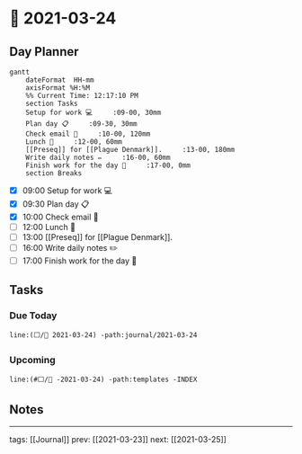 # 📆 2021-03-24

## Day Planner
```mermaid
gantt
    dateFormat  HH-mm
    axisFormat %H:%M
    %% Current Time: 12:17:10 PM
    section Tasks
    Setup for work 💻     :09-00, 30mm
    Plan day 📋     :09-30, 30mm
    Check email 📧     :10-00, 120mm
    Lunch 🍙     :12-00, 60mm
    [[Preseq]] for [[Plague Denmark]].     :13-00, 180mm
    Write daily notes ✏️     :16-00, 60mm
    Finish work for the day 🎉     :17-00, 0mm
    section Breaks

```

- [x] 09:00 Setup for work 💻
- [x] 09:30 Plan day 📋
- [x] 10:00 Check email 📧
- [ ] 12:00 Lunch 🍙
- [ ] 13:00 [[Preseq]] for [[Plague Denmark]].
- [ ] 16:00 Write daily notes ✏️
- [ ] 17:00 Finish work for the day 🎉

## Tasks

### Due Today

```query
line:(⬜/🧨 2021-03-24) -path:journal/2021-03-24
```

### Upcoming

```query
line:(#⬜/🧨 -2021-03-24) -path:templates -INDEX
```



## Notes

---

tags: [[Journal]]
prev: [[2021-03-23]]
next: [[2021-03-25]]